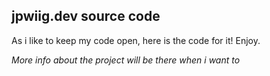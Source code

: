 ## jpwiig.dev source code


As i like to keep my code open, here is the code for it! Enjoy. 

*More info about the project will be there when i want to*
